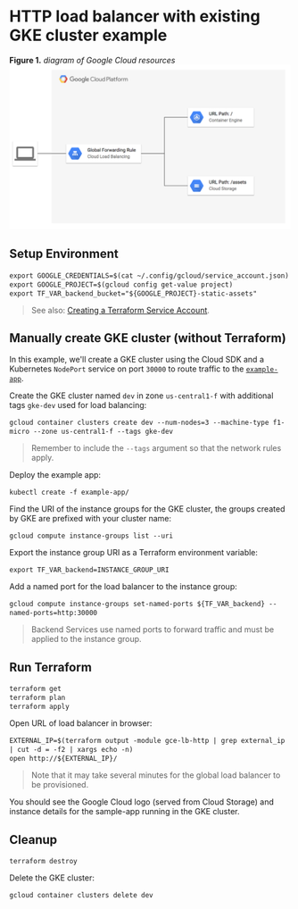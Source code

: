# HTTP load balancer with existing GKE cluster example

**Figure 1.** *diagram of Google Cloud resources*
![architecture diagram](./diagram.png)

## Setup Environment

```
export GOOGLE_CREDENTIALS=$(cat ~/.config/gcloud/service_account.json)
export GOOGLE_PROJECT=$(gcloud config get-value project)
export TF_VAR_backend_bucket="${GOOGLE_PROJECT}-static-assets"
```

> See also: [Creating a Terraform Service Account](https://www.terraform.io/docs/providers/google/index.html#authentication-json-file).

## Manually create GKE cluster (without Terraform)

In this example, we'll create a GKE cluster using the Cloud SDK and a Kubernetes `NodePort` service on port `30000` to route traffic to the [`example-app`](./k8s/example-app).

Create the GKE cluster named `dev` in zone `us-central1-f` with additional tags `gke-dev` used for load balancing:

```
gcloud container clusters create dev --num-nodes=3 --machine-type f1-micro --zone us-central1-f --tags gke-dev
```

> Remember to include the `--tags` argument so that the network rules apply.

Deploy the example app:

```
kubectl create -f example-app/
```

Find the URI of the instance groups for the GKE cluster, the groups created by GKE are prefixed with your cluster name:

```
gcloud compute instance-groups list --uri
```

Export the instance group URI as a Terraform environment variable:

```
export TF_VAR_backend=INSTANCE_GROUP_URI
```

Add a named port for the load balancer to the instance group:

```
gcloud compute instance-groups set-named-ports ${TF_VAR_backend} --named-ports=http:30000
```

> Backend Services use named ports to forward traffic and must be applied to the instance group.

## Run Terraform

```
terraform get
terraform plan
terraform apply
```

Open URL of load balancer in browser:

```
EXTERNAL_IP=$(terraform output -module gce-lb-http | grep external_ip | cut -d = -f2 | xargs echo -n)
open http://${EXTERNAL_IP}/
```

> Note that it may take several minutes for the global load balancer to be provisioned.

You should see the Google Cloud logo (served from Cloud Storage) and instance details for the sample-app running in the GKE cluster.

## Cleanup

```
terraform destroy
```

Delete the GKE cluster:

```
gcloud container clusters delete dev
```